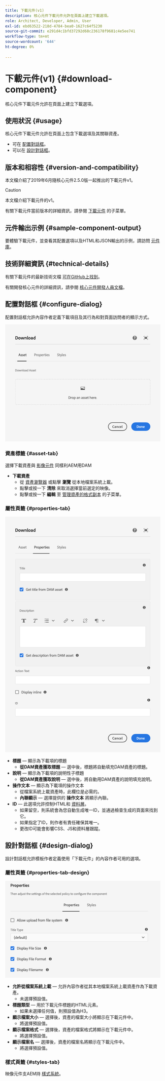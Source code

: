 ```yaml
---
title: 下載元件(v1)
description: 核心元件下載元件允許在頁面上建立下載選項。
role: Architect, Developer, Admin, User
exl-id: ebd63522-218d-4784-bea0-1627c64f5230
source-git-commit: e291d4c1bfd37292d68c236178f9681c4e5ee741
workflow-type: tm+mt
source-wordcount: '644'
ht-degree: 0%

---
```


# 下載元件(v1) {#download-component}

核心元件下載元件允許在頁面上建立下載選項。

## 使用狀況 {#usage}

核心元件下載元件允許在頁面上包含下載選項及其關聯資產。

* 可在 [配置對話框](#configure-dialog)。
* 可以在 [設計對話框](#design-dialog)。

## 版本和相容性 {#version-and-compatibility}

本文檔介紹了2019年6月隨核心元件2.5.0版一起推出的下載元件v1。

>[!CAUTION]
>
>本文檔介紹下載元件的v1。
>
>有關下載元件當前版本的詳細資訊，請參閱 [下載元件](/help/components/download.md) 的子菜單。

## 元件輸出示例 {#sample-component-output}

要體驗下載元件，並查看其配置選項以及HTML和JSON輸出的示例，請訪問 [元件庫](https://adobe.com/go/aem_cmp_library_download)。

## 技術詳細資訊 {#technical-details}

有關下載元件的最新技術文檔 [可在GitHub上找到](https://adobe.com/go/aem_cmp_tech_download_v1)。

有關開發核心元件的詳細資訊，請參閱 [核心元件開發人員文檔](/help/developing/overview.md)。

## 配置對話框 {#configure-dialog}

配置對話框允許內容作者定義下載項目及其行為和對頁面訪問者的顯示方式。

![「下載元件的編輯」對話框的「資產」頁籤](/help/assets/download-edit-asset.png)

### 資產標籤 {#asset-tab}

選擇下載資產與 [影像元件](image-v1.md) 同樣利AEM用DAM

* **下載資產**
   * 從 [資產瀏覽器](https://experienceleague.adobe.com/docs/experience-manager-cloud-service/sites/authoring/fundamentals/environment-tools.html) 或點擊 **瀏覽** 從本地檔案系統上載。
   * 點擊或按一下 **清除** 來取消選擇當前選定的映像。
   * 點擊或按一下 **編輯** 至 [管理資產的格式副本](https://experienceleague.adobe.com/docs/experience-manager-cloud-service/assets/manage/manage-digital-assets.html) 的子菜單。

### 屬性頁籤 {#properties-tab}

![下載元件編輯對話框的屬性頁籤](/help/assets/download-edit-properties.png)

* **標題**  — 顯示為下載項的標題
   * **從DAM資產獲取標題**  — 選中後，標題將自動填充DAM資產的標題。
* **說明**  — 顯示為下載項的說明性子標題
   * **從DAM資產獲取說明**  — 選中後，將自動用DAM資產的說明填充說明。
* **操作文本**  — 顯示為下載項的操作文本
   * 從檔案系統上載資產時，此欄位是必需的。
   * **內聯顯示**  — 選擇提供的 **操作文本** 將顯示內聯。
* **ID**  — 此選項允許控制HTML和 [資料層](/help/developing/data-layer/overview.md)。
   * 如果留空，則系統會為您自動生成唯一ID，並通過檢查生成的頁面來找到它。
   * 如果指定了ID，則作者有責任確保其唯一。
   * 更改ID可能會影響CSS、JS和資料層跟蹤。

## 設計對話框 {#design-dialog}

設計對話框允許模板作者定義使用「下載元件」的內容作者可用的選項。

### 屬性頁籤 {#properties-tab-design}

![下載元件的「設計」對話框](/help/assets/download-design.png)

* **允許從檔案系統上載**  — 允許內容作者從其本地檔案系統上載資產作為下載資產。
   * 未選擇預設值。
* **標題類型**  — 用於下載元件標題的HTML元素。
   * 如果未選擇任何值，則預設值為H3。
* **顯示檔案大小**  — 選擇後，資產的檔案大小將顯示在下載元件中。
   * 將選擇預設值。
* **顯示檔案格式**  — 選擇後，資產的檔案格式將顯示在下載元件中。
   * 將選擇預設值。
* **顯示檔案名**  — 選擇後，資產的檔案名將顯示在下載元件中。
   * 將選擇預設值。

### 樣式頁籤 {#styles-tab}

映像元件支AEM持 [樣式系統](/help/get-started/authoring.md#component-styling)。
